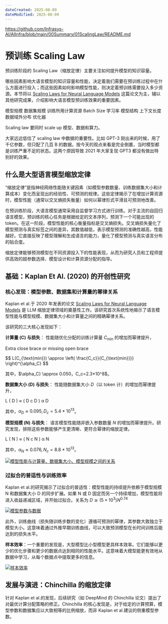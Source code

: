 ```yaml
---
dateCreated: 2025-08-09
dateModified: 2025-08-09
---
```

https://github.com/Infrasys-AI/AIInfra/blob/main/00Summary/01ScalingLaw/README.md

# 预训练 Scaling Law

[](https://github.com/Infrasys-AI/AIInfra/blob/main/00Summary/01ScalingLaw/Pretraining%20Scaling.md#预训练scaling-law)

预训练阶段的 Scaling Law（缩放定律）主要关注如何提升模型的知识容量。

哪些因素影响大语言模型的知识容量和性能，决定着我们需要在预训练过程中在什么方面进行投入；而这些因素如何影响模型性能，则决定着预训练需要投入多少资源。本节将以 [Scaling Laws for Neural Language Models](https://arxiv.org/pdf/2001.08361) 这篇论文为主，辅以其他研究成果，介绍影响大语言模型预训练效果的重要因素。

模型规模 数据集规模 训练所用计算资源 Batch Size 学习率 模型结构 上下文长度 数据域外分布 优化器

Scaling law 要同时 scale up 模型、数据和算力。

大家远远低估了 scaling law 中数据的重要性。比如 GPT-3 刚出来的时候，用了千亿参数，但只配了几百 B 的数据。按今天的观点来看是完全倒置，当时模型都是训练严重不足的状态。这两个原因导致 2021 年大家复现 GPT3 都没有做出特别好的效果。

## 什么是大型语言模型缩放定律

[](https://github.com/Infrasys-AI/AIInfra/blob/main/00Summary/01ScalingLaw/Pretraining%20Scaling.md#什么是大型语言模型缩放定律)

“缩放定律”是指神经网络性能随关键因素（如模型参数数量、训练数据集大小和计算成本）变化而呈现出的经验性、可预测的规律。这些定律揭示了在增加计算资源时，模型性能（通常以交叉熵损失衡量）如何以幂律形式平滑且可预测地改善。

在预训练阶段，大语言模型通常采用自监督学习方式进行训练。对于主流的自回归语言模型，预训练的核心任务是根据给定的文本序列，预测下一个可能出现的 token。在这一阶段，模型性能的核心衡量指标是交叉熵损失。交叉熵损失量化了模型预测与真实标签之间的差异，其数值越低，表示模型预测的准确性越高，性能越好。它直接反映了模型理解和生成语言的能力，量化了模型预测与真实语言分布的贴合度。

缩放定律能够预测模型在不同资源投入下的性能表现，从而为研究人员和工程师提供高效的超参数选择、模型设计和计算资源分配的指导。

## 基础：Kaplan Et Al. (2020) 的开创性研究

[](https://github.com/Infrasys-AI/AIInfra/blob/main/00Summary/01ScalingLaw/Pretraining%20Scaling.md#基础kaplan-et-al-2020-的开创性研究)

### 核心发现：模型参数、数据集和计算量的幂律关系

[](https://github.com/Infrasys-AI/AIInfra/blob/main/00Summary/01ScalingLaw/Pretraining%20Scaling.md#核心发现模型参数数据集和计算量的幂律关系)

Kaplan et al.于 2020 年发表的论文 [Scaling Laws for Neural Language Models](https://arxiv.org/pdf/2001.08361) 是 LLM 缩放定律领域的奠基性工作。该研究首次系统性地揭示了语言模型性能与模型规模、数据集大小和计算量之间的精确幂律关系。

该研究的三大核心发现如下：

**计算量 (C) 与损失**：
性能随优化分配的训练计算量 $C_{\text{min}}$ 的增加而幂律提升，

Extra close brace or missing open brace

$$
L(C_{\text{min}}) \approx \left( \frac{C_c}}{C_{\text{min}}}} \right)^{\alpha_C}
$$

其中，$\alpha_C} \approx 0.050，C_c=2.3*10^8$。

**数据集大小 (D) 与损失**：
性能随数据集大小 $D$（以 token 计）的增加而幂律提升，

L ( D ) ≈ ( D c D ) α D

其中，$\alpha_D \approx 0.095, D_c=5.4*10^13$。

**模型规模 (N) 与损失**：
语言模型性能随非嵌入参数数量 $N$ 的增加而幂律提升。研究发现，排除这些参数能够产生更清晰、更符合幂律的缩放定律。

L ( N ) ≈ ( N c N ) α N

其中，$\alpha_N \approx 0.076, N_c=8.8*10^13$。

[![模型性能与计算量、数据集大小、模型规模之间的关系](https://github.com/Infrasys-AI/AIInfra/raw/main/00Summary/01ScalingLaw/images/01ScalingLaw01.png)](https://github.com/Infrasys-AI/AIInfra/blob/main/00Summary/01ScalingLaw/images/01ScalingLaw01.png)

### 过拟合的普适性与训练效率

[](https://github.com/Infrasys-AI/AIInfra/blob/main/00Summary/01ScalingLaw/Pretraining%20Scaling.md#过拟合的普适性与训练效率)

Kaplan et al.的研究揭示了过拟合的普适性：模型性能的持续提升依赖于模型规模 N 和数据集大小 D 的同步扩展。如果 N 或 D 固定而另一个持续增加，模型性能将进入收益递减区域，并开始过拟合。关系为 $D \gtrsim (5 \times 10^3) N^{0.74}$

[![模型参数与数据](https://github.com/Infrasys-AI/AIInfra/raw/main/00Summary/01ScalingLaw/images/01ScalingLaw03.png)](https://github.com/Infrasys-AI/AIInfra/blob/main/00Summary/01ScalingLaw/images/01ScalingLaw03.png)

此外，训练曲线（损失随训练步数的变化）遵循可预测的幂律，其参数大致独立于模型大小。这意味着通过外推早期训练曲线，可以大致预测模型在长时间训练后能达到的损失水平。 

**样本效率**：一个重要的发现是，大型模型比小型模型更具样本效率。它们能够以更少的优化步骤和更少的数据点达到相同的性能水平。这意味着大模型能更有效地从数据中学习，从每个数据点中提取更多的信息。

[![样本效率](https://github.com/Infrasys-AI/AIInfra/raw/main/00Summary/01ScalingLaw/images/01ScalingLaw02.png)](https://github.com/Infrasys-AI/AIInfra/blob/main/00Summary/01ScalingLaw/images/01ScalingLaw02.png)

## 发展与演进：Chinchilla 的缩放定律

[](https://github.com/Infrasys-AI/AIInfra/blob/main/00Summary/01ScalingLaw/Pretraining%20Scaling.md#发展与演进chinchilla的缩放定律)

针对 Kaplan et al.的发现，后续研究（如 DeepMind 的 Chinchilla 论文）提出了对最优计算分配策略的修正。Chinchilla 的核心发现是，对于给定的计算预算，模型参数和数据集应以大致相等的比例缩放，而非 Kaplan et al.建议的侧重模型参数。
